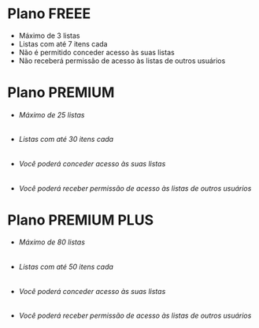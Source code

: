 # Plano FREEE



* Máximo de 3 listas
* Listas com até 7 itens cada
* Não é permitido conceder acesso às suas listas
* Não receberá permissão de acesso às listas de outros usuários





# Plano PREMIUM



* ###### Máximo de 25 listas
* ###### Listas com até 30 itens cada
* ###### Você poderá conceder acesso às suas listas
* ###### Você poderá receber permissão de acesso às listas de outros usuários





# Plano PREMIUM PLUS



* ###### Máximo de 80 listas
* ###### Listas com até 50 itens cada
* ###### Você poderá conceder acesso às suas listas
* ###### Você poderá receber permissão de acesso às listas de outros usuários
